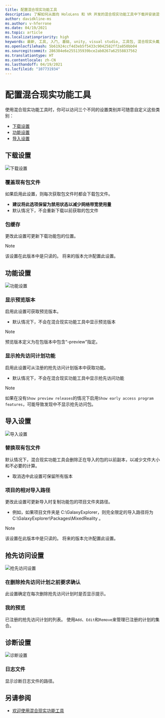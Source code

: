 ```yaml
---
title: 配置混合现实功能工具
description: 了解如何从面向 HoloLens 和 VR 开发的混合现实功能工具中下载并安装混合现实工具包 Unity。
author: davidkline-ms
ms.author: v-hferrone
ms.date: 04/19/2021
ms.topic: article
ms.localizationpriority: high
keywords: 最新, 工具, 入门, 基础, unity, visual studio, 工具包, 混合现实头戴显示设备, windows 混合现实头戴显示设备, 虚拟现实头戴显示设备, 安装, Windows, HoloLens, 仿真器, unreal, openxr
ms.openlocfilehash: 5b61924ccf4d3eb5f5433c9042582ff2a850bb04
ms.sourcegitcommit: 286384e6e255135939bce2ab0267a62558837562
ms.translationtype: HT
ms.contentlocale: zh-CN
ms.lasthandoff: 04/19/2021
ms.locfileid: "107731934"
---
```

# <a name="configuring-the-mixed-reality-feature-tool"></a>配置混合现实功能工具

使用混合现实功能工具时，你可以访问三个不同的设置类别并可随意自定义这些类别：

* [下载设置](#download-settings)
* [功能设置](#feature-settings)
* [导入设置](#import-settings)

## <a name="download-settings"></a>下载设置

![下载设置](images/FeatureToolSettings-Download.png)

### <a name="overwrite-existing-package-files"></a>覆盖现有包文件

如果启用此设置，则每次获取包文件时都会下载包文件。 

* **建议将此选项保留为禁用状态以减少网络带宽使用量**
* 默认情况下，不会重新下载以前获取的包文件

### <a name="package-cache"></a>包缓存

更改此设置可更新下载功能包的位置。

> [!NOTE]
> 该设置在此版本中是只读的。 将来的版本允许配置此设置。

## <a name="feature-settings"></a>功能设置

![功能设置](images/FeatureToolSettings-Feature.png)

### <a name="show-preview-releases"></a>显示预览版本

启用此设置可获取预览版本。
* 默认情况下，不会在混合现实功能工具中显示预览版本 

> [!NOTE]
> 预览版本定义为在包版本中包含“-preview”指定。

### <a name="show-early-access-program-features"></a>显示抢先访问计划功能

启用此设置可从注册的抢先访问计划版本中获取功能。

* 默认情况下，不会在混合现实功能工具中显示抢先访问功能 

> [!NOTE]
> 如果在没有`Show preview releases`的情况下启用`Show early access program features`，可能导致发现中不显示抢先访问包。

## <a name="import-settings"></a>导入设置

![导入设置](images/FeatureToolSettings-Import.png)

### <a name="replace-existing-package-files"></a>替换现有包文件

默认情况下，混合现实功能工具会删除正在导入的包的以前副本，以减少文件大小和不必要的计算。 

* 取消选中此设置可保留所有版本

### <a name="project-relative-import-path"></a>项目的相对导入路径

更改此设置可更新导入时复制功能包的项目文件夹路径。 

* 例如，如果项目文件夹是 C:\GalaxyExplorer，则完全限定的导入路径将为 C:\GalaxyExplorer\Packages\MixedReality 。

> [!NOTE]
> 该设置在此版本中是只读的。 将来的版本允许配置此设置。

## <a name="early-access-settings"></a>抢先访问设置

![抢先访问设置](images/FeatureToolSettings-EarlyAccess.png)
 
### <a name="ask-for-confirmation-before-removing-an-early-access-program"></a>在删除抢先访问计划之前要求确认

此设置确定在每次删除抢先访问计划时是否显示提示。

### <a name="my-previews"></a>我的预览

已注册的抢先访问计划的列表。 使用`Add`、`Edit`和`Remove`来管理已注册的计划的集合。

## <a name="diagnostic-settings"></a>诊断设置

![诊断设置](images/FeatureToolSettings-Diagnostics.png)

### <a name="log-file"></a>日志文件

显示诊断日志文件的路径。

## <a name="see-also"></a>另请参阅

- [欢迎使用混合现实功能工具](welcome-to-mr-feature-tool.md)